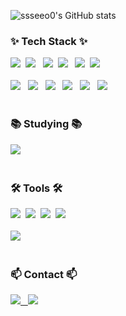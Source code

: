 <!--타이틀 부분-->
<div align="center">
<!--사진 추가하기 -->
</div>

![ssseeo0's GitHub stats](https://github-readme-stats.vercel.app/api?username=ssseeo0&show_icons=true&theme=tokyonight)


<!--내용 부분-->
<h3>✨ Tech Stack ✨</h3>
<div>
  <img src="https://img.shields.io/badge/react-20232a.svg?style=for-the-badge&logo=react&logoColor=61DAFB" />&nbsp
    <img src="https://img.shields.io/badge/Next.js-000000?style=for-the-badge&logo=Next.js&logoColor=white"> &nbsp
  <img src="https://img.shields.io/badge/javascript-F7DF1E.svg?style=for-the-badge&logo=javascript&logoColor=20232a" />&nbsp
  <img src="https://img.shields.io/badge/TypeScript-3178C6?style=for-the-badge&logo=TypeScript&logoColor=white"> &nbsp
   <img src="https://img.shields.io/badge/html5-E34F26.svg?style=for-the-badge&logo=html5&logoColor=white" />&nbsp
  <img src="https://img.shields.io/badge/css3-1572B6.svg?style=for-the-badge&logo=css3&logoColor=white" />&nbsp
</div>

<br>

<div>
  <img src="https://img.shields.io/badge/tailwindcss-1daabb.svg?style=for-the-badge&logo=tailwind-css&logoColor=white" /> &nbsp
  <img src="https://img.shields.io/badge/Sass-CC6699?style=for-the-badge&logo=sass&logoColor=white" /> &nbsp
  <img src="https://img.shields.io/badge/react--hook--form-663399?style=for-the-badge&logo=react&logoColor=white"> &nbsp
   <img src="https://img.shields.io/badge/jQuery-0769AD?style=for-the-badge&logo=jquery&logoColor=white"> &nbsp
  <img src="https://img.shields.io/badge/eslint-4B32C3?style=for-the-badge&logo=eslint&logoColor=white"> &nbsp 
  <img src="https://img.shields.io/badge/prettier-F7B93E?style=for-the-badge&logo=prettier&logoColor=white"> &nbsp
</div>

<br>

<h3>📚 Studying 📚</h3>
<div>
  <img src="https://img.shields.io/badge/React%20Query-FF4154?style=for-the-badge&logo=react%20query&logoColor=white" />&nbsp
</div>

<br>

<h3>🛠 Tools 🛠</h3>
<div>
  <img src="https://img.shields.io/badge/git-F05033.svg?style=for-the-badge&logo=git&logoColor=white" />&nbsp
  <img src="https://img.shields.io/badge/github-181717.svg?style=for-the-badge&logo=github&logoColor=white" />&nbsp
  <img src="https://img.shields.io/badge/Notion-F3F3F3.svg?style=for-the-badge&logo=notion&logoColor=black" />&nbsp
  <img src="https://img.shields.io/badge/Discord-5B61EE?style=for-the-badge&logo=Discord&logoColor=white" /> &nbsp
</div>

<br>

<div>
  <img src="https://img.shields.io/badge/VSCode-2C2C32.svg?style=for-the-badge&logo=visual-studio-code&logoColor=22ABF3" /> &nbsp
</div>

<br>

<h3>📫 Contact 📫</h3>
<div>
  <a href="https://ssseeo0.tistory.com/">
   <img src="https://img.shields.io/badge/Tistory-000000?style=for-the-badge&logo=Tistory&logoColor=white"> &nbsp
  </a>
    <img
      src="https://img.shields.io/badge/rlatjdud9188@naver.com-D14836?style=for-the-badge&logo=gmail&logoColor=white"/> &nbsp
</div>
